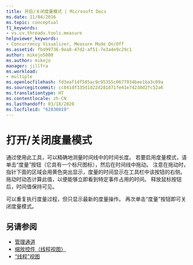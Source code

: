 ```yaml
---
title: 开启/关闭度量模式 | Microsoft Docs
ms.date: 11/04/2016
ms.topic: conceptual
f1_keywords:
- vs.cv.threads.tools.measure
helpviewer_keywords:
- Concurrency Visualizer, Measure Mode On/Off
ms.assetid: fbd99736-9ea8-47d2-af51-7e3a4e9c29c1
author: mikejo5000
ms.author: mikejo
manager: jillfra
ms.workload:
- multiple
ms.openlocfilehash: fd3eaf1df585ac9c95355c0677934bee1ba3c09a
ms.sourcegitcommit: cc841df335d1d22d281871fe41e74238d2fc52a6
ms.translationtype: HT
ms.contentlocale: zh-CN
ms.lasthandoff: 03/18/2020
ms.locfileid: "62830819"
---
```

# <a name="measure-mode-onoff"></a>打开/关闭度量模式
通过使用此工具，可以精确地测量时间线中的时间长度。 若要启用度量模式，请单击“度量”按钮（它具有一个标尺图标），然后在时间线中拖动。 注意在拖动时，指针下面的区域会用黄色突出显示，度量的时间显示在工具栏中该按钮的右侧。 拖动时动态计算此值，以便能够立即看到特定事件占用的时间。 释放鼠标按钮后，时间值保持可见。

 可以重复执行度量过程，但只显示最新的度量操作。 再次单击“度量”按钮即可关闭度量模式。

## <a name="see-also"></a>另请参阅
- [管理通道](../profiling/manage-channels.md)
- [缩放控件（线程视图）](../profiling/zoom-control-threads-view.md)
- [“线程”视图](../profiling/threads-view-parallel-performance.md)